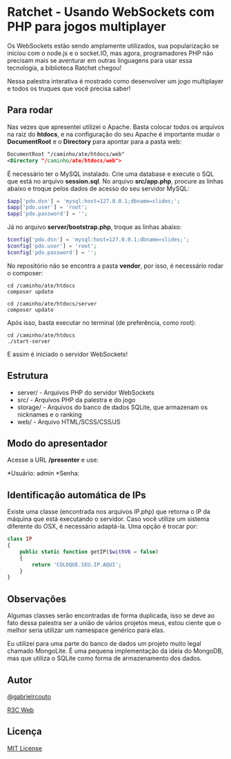 # Ratchet - Usando WebSockets com PHP para jogos multiplayer

Os WebSockets estão sendo amplamente utilizados, sua popularização se iniciou com o node.js e o socket.IO, mas agora, programadores PHP não precisam mais se aventurar em outras linguagens para usar essa tecnologia, a biblioteca Ratchet chegou! 

Nessa palestra interativa é mostrado como desenvolver um jogo multiplayer e todos os truques que você precisa saber!


## Para rodar

Nas vezes que apresentei utilizei o Apache. Basta colocar todos os arquivos na raiz do **htdocs**, e na configuração do seu Apache é importante mudar o **DocumentRoot** e o **Directory** para apontar para a pasta web:

```xml
DocumentRoot "/caminho/ate/htdocs/web"
<Directory "/caminho/ate/htdocs/web">
```

É necessário ter o MySQL instalado. Crie uma database e execute o SQL que está no arquivo **session.sql**. No arquivo **src/app.php**, procure as linhas abaixo e troque pelos dados de acesso do seu servidor MySQL:

```php
$app['pdo.dsn'] = 'mysql:host=127.0.0.1;dbname=slides;';
$app['pdo.user'] = 'root';
$app['pdo.password'] = '';
```

Já no arquivo **server/bootstrap.php**, troque as linhas abaixo:

```php
$config['pdo.dsn'] = 'mysql:host=127.0.0.1;dbname=slides;';
$config['pdo.user'] = 'root';
$config['pdo.password'] = '';
```

No repositório não se encontra a pasta **vendor**, por isso, é necessário rodar o composer:

```console
cd /caminho/ate/htdocs
composer update

cd /caminho/ate/htdocs/server
composer update
```


Após isso, basta executar no terminal (de preferência, como root):

```console
cd /caminho/ate/htdocs
./start-server
```

E assim é iniciado o servidor WebSockets!


## Estrutura

* server/ - Arquivos PHP do servidor WebSockets
* src/ - Arquivos PHP da palestra e do jogo
* storage/ - Arquivos do banco de dados SQLite, que armazenam os nicknames e o ranking
* web/ - Arquivo HTML/SCSS/CSS/JS


## Modo do apresentador

Acesse a URL **/presenter** e use:

*Usuário: admin
*Senha: 


## Identificação automática de IPs

Existe uma classe (encontrada nos arquivos IP.php) que retorna o IP da máquina que está executando o servidor. Caso você utilize um sistema diferente do OSX, é necessário adaptá-la. Uma opção é trocar por:

```php
class IP
{
    public static function getIP($withV6 = false)
    {
        return 'COLOQUE.SEU.IP.AQUI';
    }
}
```

## Observações

Algumas classes serão encontradas de forma duplicada, isso se deve ao fato dessa palestra ser a união de vários projetos meus, estou ciente que o melhor seria utilizar um namespace genérico para elas.

Eu utilizei para uma parte do banco de dados um projeto muito legal chamado MongoLite. É uma pequena implementação da ideia do MongoDB, mas que utiliza o SQLite como forma de armazenamento dos dados.

## Autor

[@gabrielrcouto](http://www.twitter.com/gabrielrcouto)

[R3C Web](http://www.r3c.com.br)

## Licença

[MIT License](http://gabrielrcouto.mit-license.org/)